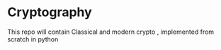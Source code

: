 # Cryptography
This repo will contain Classical and modern crypto , implemented from scratch in python 
